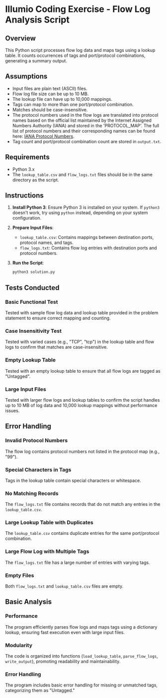 # Illumio Coding Exercise - Flow Log Analysis Script

## Overview

This Python script processes flow log data and maps tags using a lookup table. It counts occurrences of tags and port/protocol combinations, generating a summary output.

## Assumptions

- Input files are plain text (ASCII) files.
- Flow log file size can be up to 10 MB.
- The lookup file can have up to 10,000 mappings.
- Tags can map to more than one port/protocol combination.
- Matches should be case-insensitive.
- The protocol numbers used in the flow logs are translated into protocol names based on the official list maintained by the Internet Assigned Numbers Authority (IANA) and stored in the 'PROTOCOL_MAP'. The full list of protocol numbers and their corresponding names can be found here: [IANA Protocol Numbers](https://www.iana.org/assignments/protocol-numbers/protocol-numbers.xhtml).
- Tag count and port/protocol combination count are stored in `output.txt`.


## Requirements

- Python 3.x
- The `lookup_table.csv` and `flow_logs.txt` files should be in the same directory as the script.

## Instructions

1. **Install Python 3**: Ensure Python 3 is installed on your system. If `python3` doesn't work, try using `python` instead, depending on your system configuration.

2. **Prepare Input Files**:
   - `lookup_table.csv`: Contains mappings between destination ports, protocol names, and tags.
   - `flow_logs.txt`: Contains flow log entries with destination ports and protocol numbers.

3. **Run the Script**:
   ```bash
   python3 solution.py

## Tests Conducted

### Basic Functional Test
Tested with sample flow log data and lookup table provided in the problem statement to ensure correct mapping and counting.

### Case Insensitivity Test
Tested with varied cases (e.g., "TCP", "tcp") in the lookup table and flow logs to confirm that matches are case-insensitive.

### Empty Lookup Table
Tested with an empty lookup table to ensure that all flow logs are tagged as "Untagged".

### Large Input Files
Tested with larger flow logs and lookup tables to confirm the script handles up to 10 MB of log data and 10,000 lookup mappings without performance issues.

## Error Handling

### Invalid Protocol Numbers
The flow log contains protocol numbers not listed in the protocol map (e.g., "99").

### Special Characters in Tags
Tags in the lookup table contain special characters or whitespace.

### No Matching Records
The `flow_logs.txt` file contains records that do not match any entries in the `lookup_table.csv`.

### Large Lookup Table with Duplicates
The `lookup_table.csv` contains duplicate entries for the same port/protocol combination.

### Large Flow Log with Multiple Tags
The `flow_logs.txt` file has a large number of entries with varying tags.

### Empty Files
Both `flow_logs.txt` and `lookup_table.csv` files are empty.

## Basic Analysis

### Performance
The program efficiently parses flow logs and maps tags using a dictionary lookup, ensuring fast execution even with large input files.

### Modularity
The code is organized into functions (`load_lookup_table`, `parse_flow_logs`, `write_output`), promoting readability and maintainability.

### Error Handling
The program includes basic error handling for missing or unmatched tags, categorizing them as "Untagged."




